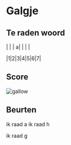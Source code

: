 # Galgje

## Te raden woord

| | | a| | | |

|1|2|3|4|5|6|7|

## Score
![gallow](./images/2.png)

## Beurten
ik raad a
ik raad h

ik raad g
